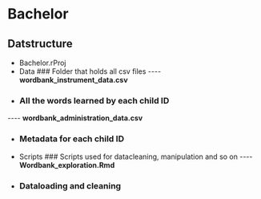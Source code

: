 # Bachelor
## Datstructure

- Bachelor.rProj
- Data ### Folder that holds all csv files
---- **wordbank_instrument_data.csv**
-    ### All the words learned by each child ID
---- **wordbank_administration_data.csv**
-    ### Metadata for each child ID
- Scripts ### Scripts used for datacleaning, manipulation and so on
---- **Wordbank_exploration.Rmd**
-    ### Dataloading and cleaning



